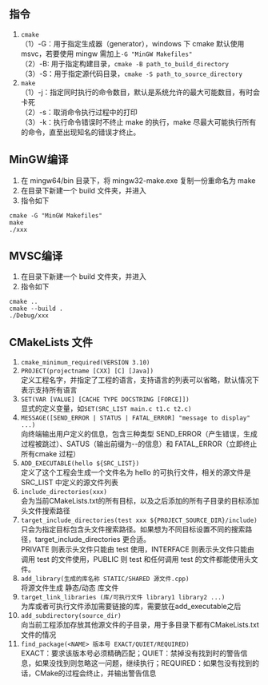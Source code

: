 ## 指令
1. ``cmake``\
（1）-G：用于指定生成器（generator），windows 下 cmake 默认使用 msvc，若要使用 mingw 需加上``-G "MinGW Makefiles"``\
（2）-B: 用于指定构建目录，``cmake -B path_to_build_directory``\
（3）-S：用于指定源代码目录，``cmake -S path_to_source_directory``
2. ``make``\
（1）-j：指定同时执行的命令数目，默认是系统允许的最大可能数目，有时会卡死\
（2）-s：取消命令执行过程中的打印\
（3）-k：执行命令错误时不终止 make 的执行，make 尽最大可能执行所有的命令，直至出现知名的错误才终止。
## MinGW编译
1. 在 mingw64/bin 目录下，将 mingw32-make.exe 复制一份重命名为 make
2. 在目录下新建一个 build 文件夹，并进入
3. 指令如下
```
cmake -G "MinGW Makefiles"
make
./xxx
```
## MVSC编译
1. 在目录下新建一个 build 文件夹，并进入
2. 指令如下
```
cmake ..
cmake --build .
./Debug/xxx
```
## CMakeLists 文件
1. ``cmake_minimum_required(VERSION 3.10)``
2. ``PROJECT(projectname [CXX] [C] [Java])``\
定义工程名字，并指定了工程的语言，支持语言的列表可以省略，默认情况下表示支持所有语言
3. ``SET(VAR [VALUE] [CACHE TYPE DOCSTRING [FORCE]])``\
显式的定义变量，如``SET(SRC_LIST main.c t1.c t2.c)``
4. ``MESSAGE([SEND_ERROR | STATUS | FATAL_ERROR] "message to display" ...)``\
向终端输出用户定义的信息，包含三种类型 SEND_ERROR（产生错误，生成过程被跳过）、SATUS（输出前缀为--的信息）和 FATAL_ERROR（立即终止所有cmake 过程）
5. ``ADD_EXECUTABLE(hello ${SRC_LIST})``\
定义了这个工程会生成一个文件名为 hello 的可执行文件，相关的源文件是 SRC_LIST 中定义的源文件列表
6. ``include_directories(xxx)``\
会为当前CMakeLists.txt的所有目标，以及之后添加的所有子目录的目标添加头文件搜索路径
7. ``target_include_directories(test xxx ${PROJECT_SOURCE_DIR}/include)``\
只会为指定目标包含头文件搜索路径。如果想为不同目标设置不同的搜索路径，target_include_directories 更合适。\
PRIVATE 则表示头文件只能由 test 使用，INTERFACE 则表示头文件只能由调用 test 的文件使用，PUBLIC 则 test 和任何调用 test 的文件都能使用头文件。
8. ``add_library(生成的库名称 STATIC/SHARED 源文件.cpp)``\
将源文件生成 静态/动态 库文件
9. ``target_link_libraries (库/可执行文件 library1 library2 ...)``\
为库或者可执行文件添加需要链接的库，需要放在add_executable之后
10.  ``add_subdirectory(source_dir)``\
向当前工程添加存放其他源文件的子目录，用于多目录下都有CMakeLists.txt文件的情况
11.  ``find_package(<NAME> 版本号 EXACT/QUIET/REQUIRED)``\
EXACT：要求该版本号必须精确匹配；QUIET：禁掉没有找到时的警告信息，如果没找到则忽略这一问题，继续执行；REQUIRED：如果包没有找到的话，CMake的过程会终止，并输出警告信息